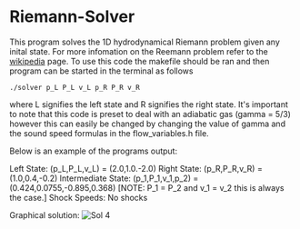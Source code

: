 # Riemann-Solver

This program solves the 1D hydrodynamical Riemann problem given any inital state. For more infomation on the Reemann problem refer to the [wikipedia](https://en.wikipedia.org/wiki/Riemann_problem#:~:text=A%20Riemann%20problem%2C%20named%20after,in%20the%20domain%20of%20interest) page. To use this code the makefile should be ran and then program can be started in the terminal as follows 
```
./solver p_L P_L v_L p_R P_R v_R
```
where L signifies the left state and R signifies the right state. It's important to note that this code is preset to deal with an adiabatic gas (gamma = 5/3) however this can easily be changed by changing the value of gamma and the sound speed formulas in the flow_variables.h file. 

Below is an example of the programs output: 

Left State: (p_L,P_L,v_L) = (2.0,1.0.-2.0)
Right State: (p_R,P_R,v_R) = (1.0,0.4,-0.2)
Intermediate State: (p_1,P_1,v_1,p_2) = (0.424,0.0755,-0.895,0.368) [NOTE: P_1 = P_2 and v_1 = v_2 this is always the case.]
Shock Speeds: No shocks

Graphical solution:
![Sol 4](https://user-images.githubusercontent.com/60577496/114378234-e4556e80-9b5d-11eb-85c5-c2df8a6030a8.png)
